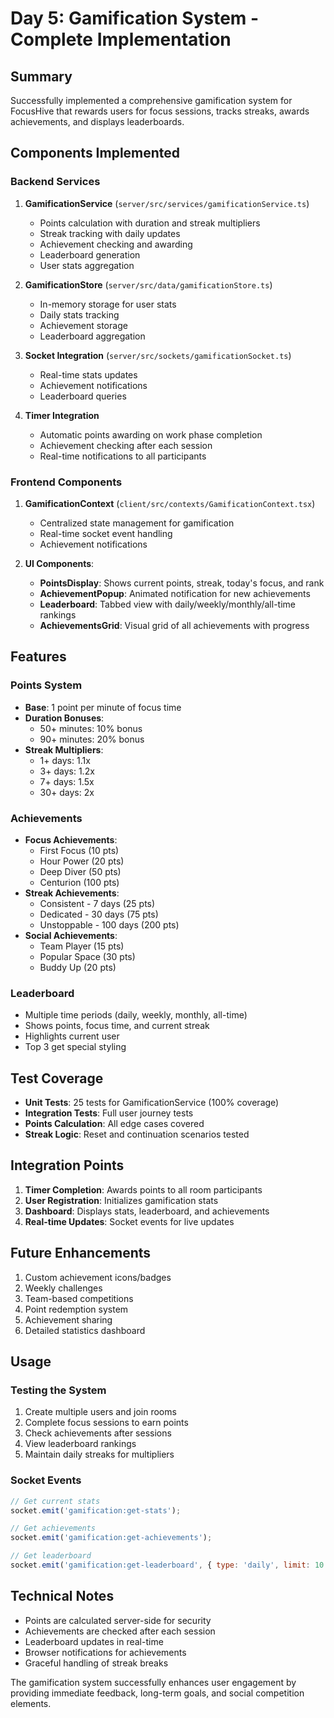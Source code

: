 # Day 5: Gamification System - Complete Implementation

## Summary
Successfully implemented a comprehensive gamification system for FocusHive that rewards users for focus sessions, tracks streaks, awards achievements, and displays leaderboards.

## Components Implemented

### Backend Services

1. **GamificationService** (`server/src/services/gamificationService.ts`)
   - Points calculation with duration and streak multipliers
   - Streak tracking with daily updates
   - Achievement checking and awarding
   - Leaderboard generation
   - User stats aggregation

2. **GamificationStore** (`server/src/data/gamificationStore.ts`)
   - In-memory storage for user stats
   - Daily stats tracking
   - Achievement storage
   - Leaderboard aggregation

3. **Socket Integration** (`server/src/sockets/gamificationSocket.ts`)
   - Real-time stats updates
   - Achievement notifications
   - Leaderboard queries

4. **Timer Integration**
   - Automatic points awarding on work phase completion
   - Achievement checking after each session
   - Real-time notifications to all participants

### Frontend Components

1. **GamificationContext** (`client/src/contexts/GamificationContext.tsx`)
   - Centralized state management for gamification
   - Real-time socket event handling
   - Achievement notifications

2. **UI Components**:
   - **PointsDisplay**: Shows current points, streak, today's focus, and rank
   - **AchievementPopup**: Animated notification for new achievements
   - **Leaderboard**: Tabbed view with daily/weekly/monthly/all-time rankings
   - **AchievementsGrid**: Visual grid of all achievements with progress

## Features

### Points System
- **Base**: 1 point per minute of focus time
- **Duration Bonuses**:
  - 50+ minutes: 10% bonus
  - 90+ minutes: 20% bonus
- **Streak Multipliers**:
  - 1+ days: 1.1x
  - 3+ days: 1.2x
  - 7+ days: 1.5x
  - 30+ days: 2x

### Achievements
- **Focus Achievements**:
  - First Focus (10 pts)
  - Hour Power (20 pts)
  - Deep Diver (50 pts)
  - Centurion (100 pts)
- **Streak Achievements**:
  - Consistent - 7 days (25 pts)
  - Dedicated - 30 days (75 pts)
  - Unstoppable - 100 days (200 pts)
- **Social Achievements**:
  - Team Player (15 pts)
  - Popular Space (30 pts)
  - Buddy Up (20 pts)

### Leaderboard
- Multiple time periods (daily, weekly, monthly, all-time)
- Shows points, focus time, and current streak
- Highlights current user
- Top 3 get special styling

## Test Coverage
- **Unit Tests**: 25 tests for GamificationService (100% coverage)
- **Integration Tests**: Full user journey tests
- **Points Calculation**: All edge cases covered
- **Streak Logic**: Reset and continuation scenarios tested

## Integration Points
1. **Timer Completion**: Awards points to all room participants
2. **User Registration**: Initializes gamification stats
3. **Dashboard**: Displays stats, leaderboard, and achievements
4. **Real-time Updates**: Socket events for live updates

## Future Enhancements
1. Custom achievement icons/badges
2. Weekly challenges
3. Team-based competitions
4. Point redemption system
5. Achievement sharing
6. Detailed statistics dashboard

## Usage

### Testing the System
1. Create multiple users and join rooms
2. Complete focus sessions to earn points
3. Check achievements after sessions
4. View leaderboard rankings
5. Maintain daily streaks for multipliers

### Socket Events
```javascript
// Get current stats
socket.emit('gamification:get-stats');

// Get achievements
socket.emit('gamification:get-achievements');

// Get leaderboard
socket.emit('gamification:get-leaderboard', { type: 'daily', limit: 10 });
```

## Technical Notes
- Points are calculated server-side for security
- Achievements are checked after each session
- Leaderboard updates in real-time
- Browser notifications for achievements
- Graceful handling of streak breaks

The gamification system successfully enhances user engagement by providing immediate feedback, long-term goals, and social competition elements.